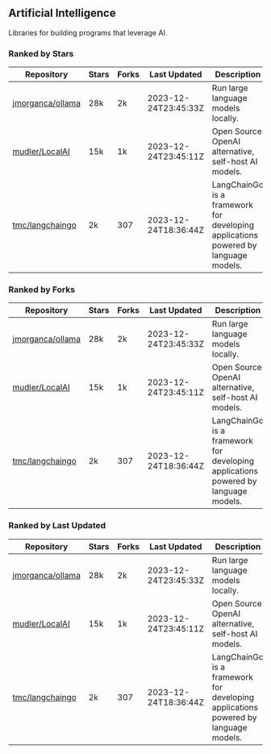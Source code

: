 ## Artificial Intelligence

Libraries for building programs that leverage AI.

### Ranked by Stars

| Repository | Stars | Forks | Last Updated | Description | 
|------------|-------|-------|--------------|-------------|
| [jmorganca/ollama](https://github.com/jmorganca/ollama) | 28k | 2k | 2023-12-24T23:45:33Z |  Run large language models locally. |
| [mudler/LocalAI](https://github.com/mudler/LocalAI) | 15k | 1k | 2023-12-24T23:45:11Z |  Open Source OpenAI alternative, self-host AI models. |
| [tmc/langchaingo](https://github.com/tmc/langchaingo) | 2k | 307 | 2023-12-24T18:36:44Z |  LangChainGo is a framework for developing applications powered by language models. |

### Ranked by Forks

| Repository | Stars | Forks | Last Updated | Description | 
|------------|-------|-------|--------------|-------------|
| [jmorganca/ollama](https://github.com/jmorganca/ollama) | 28k | 2k | 2023-12-24T23:45:33Z |  Run large language models locally. |
| [mudler/LocalAI](https://github.com/mudler/LocalAI) | 15k | 1k | 2023-12-24T23:45:11Z |  Open Source OpenAI alternative, self-host AI models. |
| [tmc/langchaingo](https://github.com/tmc/langchaingo) | 2k | 307 | 2023-12-24T18:36:44Z |  LangChainGo is a framework for developing applications powered by language models. |

### Ranked by Last Updated

| Repository | Stars | Forks | Last Updated | Description | 
|------------|-------|-------|--------------|-------------|
| [jmorganca/ollama](https://github.com/jmorganca/ollama) | 28k | 2k | 2023-12-24T23:45:33Z |  Run large language models locally. |
| [mudler/LocalAI](https://github.com/mudler/LocalAI) | 15k | 1k | 2023-12-24T23:45:11Z |  Open Source OpenAI alternative, self-host AI models. |
| [tmc/langchaingo](https://github.com/tmc/langchaingo) | 2k | 307 | 2023-12-24T18:36:44Z |  LangChainGo is a framework for developing applications powered by language models. |

